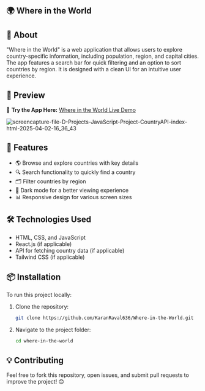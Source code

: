## 🌍 Where in the World

## 📌 About
"Where in the World" is a web application that allows users to explore country-specific information, including population, region, and capital cities. The app features a search bar for quick filtering and an option to sort countries by region. It is designed with a clean UI for an intuitive user experience.

## 🎥 Preview
🔗 **Try the App Here:** [Where in the World Live Demo](https://karanraval636.github.io/Where-in-the-World/)

![screencapture-file-D-Projects-JavaScript-Project-CountryAPI-index-html-2025-04-02-16_36_43](https://github.com/user-attachments/assets/70791204-763f-4f2d-91e0-db7b6a683380)

## 🚀 Features
- 🌎 Browse and explore countries with key details
- 🔍 Search functionality to quickly find a country
- 🗂️ Filter countries by region
- 🌙 Dark mode for a better viewing experience
- 📊 Responsive design for various screen sizes

## 🛠️ Technologies Used
- HTML, CSS, and JavaScript
- React.js (if applicable)
- API for fetching country data (if applicable)
- Tailwind CSS (if applicable)

## 📦 Installation
To run this project locally:

1. Clone the repository:
   ```sh
   git clone https://github.com/KaranRaval636/Where-in-the-World.git

2. Navigate to the project folder:
   ```sh
   cd where-in-the-world

## 💡 Contributing
Feel free to fork this repository, open issues, and submit pull requests to improve the project! 😊
